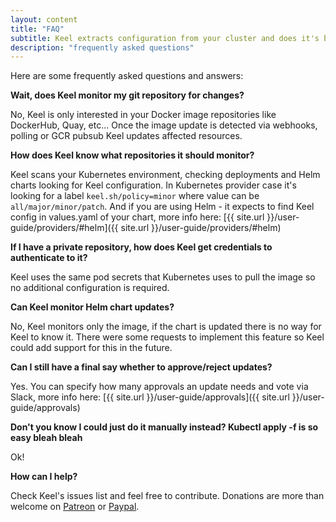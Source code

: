 ```yaml
--- 
layout: content 
title: "FAQ" 
subtitle: Keel extracts configuration from your cluster and does it's best to reduce complexity
description: "frequently asked questions"
---
```


Here are some frequently asked questions and answers:

__Wait, does Keel monitor my git repository for changes?__

No, Keel is only interested in your Docker image repositories like DockerHub, Quay, etc... Once the image update is detected via webhooks, polling or GCR pubsub Keel updates affected resources.

__How does Keel know what repositories it should monitor?__

Keel scans your Kubernetes environment, checking deployments and Helm charts looking for Keel configuration. In Kubernetes provider case it's looking for a label `keel.sh/policy=minor` where value can be `all/major/minor/patch`. And if you are using Helm - it expects to find Keel config in values.yaml of your chart, more info here: [{{ site.url }}/user-guide/providers/#helm]({{ site.url }}/user-guide/providers/#helm)

__If I have a private repository, how does Keel get credentials to authenticate to it?__

Keel uses the same pod secrets that Kubernetes uses to pull the image so no additional configuration is required. 

__Can Keel monitor Helm chart updates?__

No, Keel monitors only the image, if the chart is updated there is no way for Keel to know it. There were some requests to implement this feature so Keel could add support for this in the future.

__Can I still have a final say whether to approve/reject updates?__

Yes. You can specify how many approvals an update needs and vote via Slack, more info here: [{{ site.url }}/user-guide/approvals]({{ site.url }}/user-guide/approvals)

__Don't you know I could just do it manually instead? Kubectl apply -f is so easy bleah bleah__ 

Ok!

__How can I help?__

Check Keel's issues list and feel free to contribute. Donations are more than welcome on [Patreon](https://www.patreon.com/keel) or [Paypal](https://www.paypal.me/keelhq).